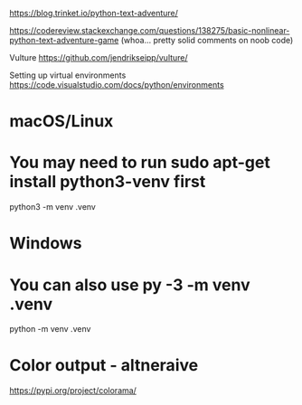 https://blog.trinket.io/python-text-adventure/

https://codereview.stackexchange.com/questions/138275/basic-nonlinear-python-text-adventure-game (whoa... pretty solid comments on noob code)

Vulture
https://github.com/jendrikseipp/vulture/

Setting up virtual environments
https://code.visualstudio.com/docs/python/environments


# macOS/Linux
# You may need to run sudo apt-get install python3-venv first
python3 -m venv .venv

# Windows
# You can also use py -3 -m venv .venv
python -m venv .venv

# Color output  - altneraive
https://pypi.org/project/colorama/


